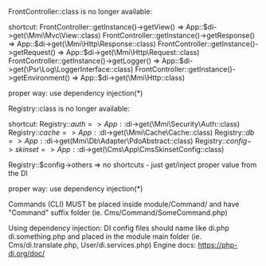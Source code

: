 FrontController::class is no longer available:

shortcut:
FrontController::getInstance()->getView() => App::$di->get(\Mmi\Mvc\View::class)
FrontController::getInstance()->getResponse() => App::$di->get(\Mmi\Http\Response::class)
FrontController::getInstance()->getRequest() => App::$di->get(\Mmi\Http\Request::class)
FrontController::getInstance()->getLogger() => App::$di->get(\Psr\Log\LoggerInterface::class)
FrontController::getInstance()->getEnvironment() => App::$di->get(\Mmi\Http\::class)

proper way:
use dependency injection(*)

Registry::class is no longer available:

shortcut:
Registry::$auth => App::$di->get(\Mmi\Security\Auth::class)
Registry::$cache => App::$di->get(\Mmi\Cache\Cache::class)
Registry::$db => App::$di->get(Mmi\Db\Adapter\PdoAbstract::class)
Registry::$config->skinset => App::$di->get(\Cms\App\CmsSkinsetConfig::class)

Registry::$config->others => no shortcuts - just get/inject proper value from the DI

proper way:
use dependency injection(*)

Commands (CLI) MUST be placed inside module/Command/ and have "Command" suffix folder
(ie. Cms/Command/SomeCommand.php)

Using dependency injection:
DI config files should name like di.php di.something.php and placed in the module main folder
(ie. Cms/di.translate.php, User/di.services.php)
Engine docs: https://php-di.org/doc/

